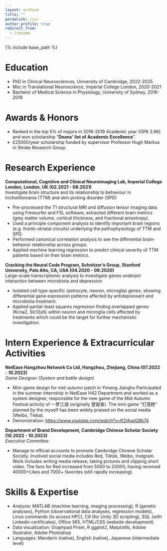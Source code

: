 ```yaml
---
layout: archive
title: ""
permalink: /cv/
author_profile: true
redirect_from:
  - /resume
---
```


{% include base_path %}

Education
======
* PhD in Clinical Neurosciences, University of Cambridge, 2022-2025
* Msc in Translational Neuroscience, Imperial College London, 2020-2021
* Bachelor of Medical Science in Physiology, University of Sydney, 2016-2019

Awards & Honors
======
* Ranked in the top 5% of majors in 2016-2019 Academic year (GPA 3.96) and won scholarship "**Deans' list of Academic Excellence**".
* £25000/year scholarship funded by supervisor Professor Hugh Markus in Stroke Research Group.



Research Experience	
======

**Computational, Cognitive and Clinical Neuroimaging Lab, Imperial College London, London, UK (02.2021 - 08.2021)**\
Investigate brain structure and its relationship to behaviour in trichotillomania (TTM) and skin picking disorder (SPD)
* Pre-processed the T1 structural MRI and diffusion tensor imaging data using Freesurfer and FSL software, extracted different brain metrics (grey matter volume, cortical thickness, and fractional anisotropy).
* Used a principle component analysis to identify important brain regions (e.g. fronto-striatal circuits) underlying the pathophysiology of TTM and SPD.
* Performed canonical correlation analysis to see the differential brain-behavior relationship across groups.
* Applied machine learning regression to predict clinical severity of TTM patients based on their brain metrics.

**Cracking the Neural Code Program, Schnitzer’s Group, Stanford University, Palo Alto, CA, USA (04.2020 - 08.2020)**\
Large-scale transcriptomic analysis to investigate genes underpin interaction between microbiota and depression
* Isolated cell type specific (astrocyte, neuron, microglia) genes, showing differential gene expression patterns affected by antidepressant and microbiota treatment.
* Applied partial-least squares regression finding overlapped genes (Kcna2, Slc12a5) within neuron and microglia cells affected by treatments which could be the target for further mechanistic investigation.


Intern Experience & Extracurricular Activities
======
**NetEase Hangzhou Network Co Ltd, Hangzhou, Zhejiang, China (07.2022 - 10.2022)**\
*Game Designer (System and battle design)*
* Mini-game design for mid-autumn patch in Yimeng Jianghu 
Participated in the summer internship in NetEase H42 Department and worked as a system designer, responsible for the new game of the Mid-Autumn Festival activity of 一梦江湖 (originally 楚留香). The mini game "打莲糕" planned by the myself has been widely praised on the social media (Weibo, Tieba). 
* Demonstration: https://www.youtube.com/watch?v=K2IAxpQ8b74 

**Department of Brand Development, Cambridge Chinese Scholar Society (10.2022 - 10.2023)**\
*Executive Committee*
* Manage to official accounts to promote Cambridge Chinese Scholar Society. Involved social media includes Red, Tiktok, Weibo, Instgram. Work includes writing media release, taking pictures and clipping short video. The fans for Red increased from 5000 to 20000, having received 40000+Likes and 7000+ favorites (still rapidly increasing).


Skills & Expertise
======
* Analysis: 	MATLAB (machine learning, imaging processing), R (genetic analyses), Python (observational data analyses, regression models), Linux commands (to access HPC), C# (for Unity 3D scripting), SQL (with Linkedin certificates), Office 365, HTML/CSS (website development)
* Data visualization: Graphpad Prism, R ggplot2, Matplotlib, Adobe Illustrator, Adobe Photoshop
* Languages: Mandarin (native), English (native), Japanese (intermediate level)


